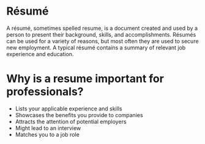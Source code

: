 # Résumé
<p>A résumé, sometimes spelled resume, is a document created and used by a person to present their background, skills, and accomplishments. Résumés can be used for a variety of reasons, but most often they are used to secure new employment. A typical résumé contains a summary of relevant job experience and education. </p>

<h1>Why is a resume important for professionals?</h1>
<ul>
  <li>Lists your applicable experience and skills</li>
  <li>Showcases the benefits you provide to companies</li>
  <li>Attracts the attention of potential employers</li>
  <li>Might lead to an interview</li>
  <li>Matches you to a job role</li>

</ul>

